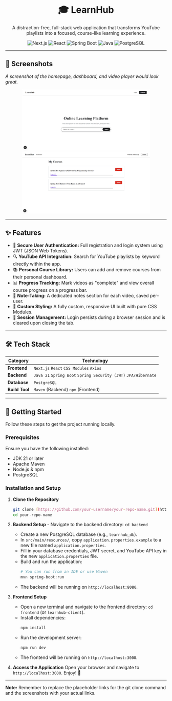 <div align="center">
  
  # 🎓 LearnHub

  <p>
    A distraction-free, full-stack web application that transforms YouTube playlists into a focused, course-like learning experience.
  </p>

  <p>
    <img src="https://img.shields.io/badge/Next.js-000000?style=for-the-badge&logo=nextdotjs&logoColor=white" alt="Next.js"/>
    <img src="https://img.shields.io/badge/React-20232A?style=for-the-badge&logo=react&logoColor=61DAFB" alt="React"/>
    <img src="https://img.shields.io/badge/Spring-6DB33F?style=for-the-badge&logo=spring&logoColor=white" alt="Spring Boot"/>
    <img src="https://img.shields.io/badge/Java-ED8B00?style=for-the-badge&logo=openjdk&logoColor=white" alt="Java"/>
    <img src="https://img.shields.io/badge/PostgreSQL-316192?style=for-the-badge&logo=postgresql&logoColor=white" alt="PostgreSQL"/>
  </p>

</div>

---

## 📸 Screenshots

*A screenshot of the homepage, dashboard, and video player would look great.*
<p align="center">
  <img src="Images/Screenshot 2025-10-07 174144.png" alt="LearnHub Homepage" width="400"/>
  <img src="Images/Screenshot 2025-10-07 174317.png" alt="LearnHub Dashboard" width="400"/>
</p>

---

## ✨ Features

-   🔐 **Secure User Authentication:** Full registration and login system using JWT (JSON Web Tokens).
-   🔍 **YouTube API Integration:** Search for YouTube playlists by keyword directly within the app.
-   📚 **Personal Course Library:** Users can add and remove courses from their personal dashboard.
-   📊 **Progress Tracking:** Mark videos as "complete" and view overall course progress on a progress bar.
-   📝 **Note-Taking:** A dedicated notes section for each video, saved per-user.
-   🎨 **Custom Styling:** A fully custom, responsive UI built with pure CSS Modules.
-   🚪 **Session Management:** Login persists during a browser session and is cleared upon closing the tab.

---

## 🛠️ Tech Stack

| Category      | Technology                                    |
| ------------- | --------------------------------------------- |
| **Frontend** | `Next.js` `React` `CSS Modules` `Axios`         |
| **Backend** | `Java 21` `Spring Boot` `Spring Security (JWT)` `JPA/Hibernate` |
| **Database** | `PostgreSQL`                                  |
| **Build Tool**| `Maven` (Backend) `npm` (Frontend)            |

---

## 🚀 Getting Started

Follow these steps to get the project running locally.

### Prerequisites

Ensure you have the following installed:
-   JDK 21 or later
-   Apache Maven
-   Node.js & npm
-   PostgreSQL

### Installation and Setup

1.  **Clone the Repository**
    ```bash
    git clone [https://github.com/your-username/your-repo-name.git](https://github.com/your-username/your-repo-name.git)
    cd your-repo-name
    ```

2.  **Backend Setup** - Navigate to the backend directory: `cd backend`
    - Create a new PostgreSQL database (e.g., `learnhub_db`).
    - In `src/main/resources/`, copy `application.properties.example` to a new file named `application.properties`.
    - Fill in your database credentials, JWT secret, and YouTube API key in the new `application.properties` file.
    - Build and run the application:
      ```bash
      # You can run from an IDE or use Maven
      mvn spring-boot:run
      ```
    - The backend will be running on `http://localhost:8080`.

3.  **Frontend Setup**
    - Open a new terminal and navigate to the frontend directory: `cd frontend` (or `learnhub-client`).
    - Install dependencies:
      ```bash
      npm install
      ```
    - Run the development server:
      ```bash
      npm run dev
      ```
    - The frontend will be running on `http://localhost:3000`.

4.  **Access the Application**
    Open your browser and navigate to `http://localhost:3000`. Enjoy! 🎉

---
**Note:** Remember to replace the placeholder links for the git clone command and the screenshots with your actual links.
